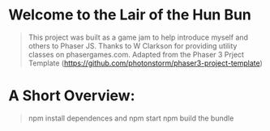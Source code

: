 # Welcome to the Lair of the Hun Bun
>This project was built as a game jam to help introduce myself and others to Phaser JS.
>Thanks to W Clarkson for providing utility classes on phasergames.com.
>Adapted from the Phaser 3 Prject Template (https://github.com/photonstorm/phaser3-project-template)

# A Short Overview:
>npm install dependences and npm start
>npm build the bundle

>

